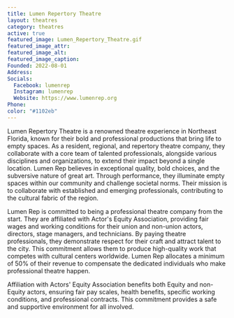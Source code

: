 ```yaml
---
title: Lumen Repertory Theatre
layout: theatres
category: theatres
active: true
featured_image: Lumen_Repertory_Theatre.gif
featured_image_attr:
featured_image_alt:
featured_image_caption:
Founded: 2022-08-01
Address:
Socials: 
  Facebook: lumenrep
  Instagram: lumenrep
  Website: https://www.lumenrep.org
Phone:
color: "#1102eb"
---
```

Lumen Repertory Theatre is a renowned theatre experience in Northeast Florida, known for their bold and professional productions that bring life to empty spaces. As a resident, regional, and repertory theatre company, they collaborate with a core team of talented professionals, alongside various disciplines and organizations, to extend their impact beyond a single location. Lumen Rep believes in exceptional quality, bold choices, and the subversive nature of great art. Through performance, they illuminate empty spaces within our community and challenge societal norms. Their mission is to collaborate with established and emerging professionals, contributing to the cultural fabric of the region.

Lumen Rep is committed to being a professional theatre company from the start. They are affiliated with Actor's Equity Association, providing fair wages and working conditions for their union and non-union actors, directors, stage managers, and technicians. By paying theatre professionals, they demonstrate respect for their craft and attract talent to the city. This commitment allows them to produce high-quality work that competes with cultural centers worldwide. Lumen Rep allocates a minimum of 50% of their revenue to compensate the dedicated individuals who make professional theatre happen.

Affiliation with Actors' Equity Association benefits both Equity and non-Equity actors, ensuring fair pay scales, health benefits, specific working conditions, and professional contracts. This commitment provides a safe and supportive environment for all involved.